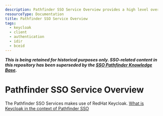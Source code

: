 ```yaml
---
description: Pathfinder SSO Service Overview provides a high level overview of the service
resourceType: Documentation
title: Pathfinder SSO Service Overview
tags:
  - keycloak
  - client
  - authentication
  - idir
  - bceid
---
```


***This is being retained for historical purposes only. SSO-related content in this repository has been superseded by the [SSO Pathfinder Knowledge Base](https://github.com/bcgov/sso-keycloak/wiki).***

# Pathfinder SSO Service Overview

The Pathfinder SSO Services makes use of RedHat Keycloak. 
[What is Keycloak in the context of Pathfinder SSO](https://github.com/bcgov/ocp-sso/wiki/What-is-Keycloak-and-how-it's-used-@-BC-Gov%3F)

